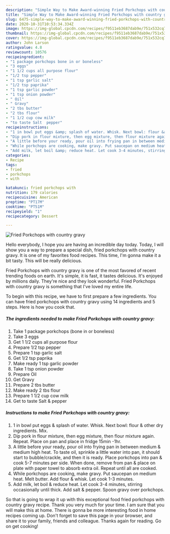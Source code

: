```yaml
---
description: "Simple Way to Make Award-winning Fried Porkchops with country gravy"
title: "Simple Way to Make Award-winning Fried Porkchops with country gravy"
slug: 6475-simple-way-to-make-award-winning-fried-porkchops-with-country-gravy
date: 2020-10-31T10:53:34.334Z
image: https://img-global.cpcdn.com/recipes/f9511eb3687dab9e/751x532cq70/fried-porkchops-with-country-gravy-recipe-main-photo.jpg
thumbnail: https://img-global.cpcdn.com/recipes/f9511eb3687dab9e/751x532cq70/fried-porkchops-with-country-gravy-recipe-main-photo.jpg
cover: https://img-global.cpcdn.com/recipes/f9511eb3687dab9e/751x532cq70/fried-porkchops-with-country-gravy-recipe-main-photo.jpg
author: John Larson
ratingvalue: 4.8
reviewcount: 10576
recipeingredient:
- "1 package porkchops bone in or boneless"
- "3 eggs"
- "1 1/2 cups all purpose flour"
- "1/2 tsp pepper"
- "1 tsp garlic salt"
- "1/2 tsp paprika"
- "1 tsp garlic powder"
- "1 tsp onion powder"
- " Oil"
- " Gravy"
- "2 tbs butter"
- "2 tbs flour"
- "1 1/2 cup cow milk"
- "to taste Salt  pepper"
recipeinstructions:
- "1 in bowl put eggs &amp; splash of water. Whisk. Next bowl: flour &amp; other dry ingredients. Mix."
- "Dip pork in flour mixture, then egg mixture, then flour mixture again. Repeat. Place on pan and place in fridge 15min -1hr."
- "A little before your ready, pour oil into frying pan in between medium &amp; medium high heat. To taste oil, sprinkle a little water into pan, it should start to bubble/crackle, and then it is ready. Place porkchops into pan &amp; cook 5-7 minutes per side. When done, remove from pan &amp; place on plate with paper towel to absorb extra oil. Repeat until all are cooked."
- "While porkchops are cooking, make gravy. Put saucepan on medium heat. Melt butter. Add flour &amp; whisk. Let cook 1-3 minutes."
- "Add milk, let boil &amp; reduce heat. Let cook 3-4 minutes, stirring occasionally until thick. Add salt &amp; pepper. Spoon gravy over porkchops."
categories:
- Recipe
tags:
- fried
- porkchops
- with

katakunci: fried porkchops with 
nutrition: 179 calories
recipecuisine: American
preptime: "PT17M"
cooktime: "PT51M"
recipeyield: "1"
recipecategory: Dessert

---
```



![Fried Porkchops with country gravy](https://img-global.cpcdn.com/recipes/f9511eb3687dab9e/751x532cq70/fried-porkchops-with-country-gravy-recipe-main-photo.jpg)

Hello everybody, I hope you are having an incredible day today. Today, I will show you a way to prepare a special dish, fried porkchops with country gravy. It is one of my favorites food recipes. This time, I'm gonna make it a bit tasty. This will be really delicious.



Fried Porkchops with country gravy is one of the most favored of recent trending foods on earth. It's simple, it is fast, it tastes delicious. It's enjoyed by millions daily. They're nice and they look wonderful. Fried Porkchops with country gravy is something that I've loved my entire life.


To begin with this recipe, we have to first prepare a few ingredients. You can have fried porkchops with country gravy using 14 ingredients and 5 steps. Here is how you cook that.

<!--inarticleads1-->

##### The ingredients needed to make Fried Porkchops with country gravy:

1. Take 1 package porkchops (bone in or boneless)
1. Take 3 eggs
1. Get 1 1/2 cups all purpose flour
1. Prepare 1/2 tsp pepper
1. Prepare 1 tsp garlic salt
1. Get 1/2 tsp paprika
1. Make ready 1 tsp garlic powder
1. Take 1 tsp onion powder
1. Prepare  Oil
1. Get  Gravy
1. Prepare 2 tbs butter
1. Make ready 2 tbs flour
1. Prepare 1 1/2 cup cow milk
1. Get to taste Salt &amp; pepper




<!--inarticleads2-->

##### Instructions to make Fried Porkchops with country gravy:

1. 1 in bowl put eggs &amp; splash of water. Whisk. Next bowl: flour &amp; other dry ingredients. Mix.
1. Dip pork in flour mixture, then egg mixture, then flour mixture again. Repeat. Place on pan and place in fridge 15min -1hr.
1. A little before your ready, pour oil into frying pan in between medium &amp; medium high heat. To taste oil, sprinkle a little water into pan, it should start to bubble/crackle, and then it is ready. Place porkchops into pan &amp; cook 5-7 minutes per side. When done, remove from pan &amp; place on plate with paper towel to absorb extra oil. Repeat until all are cooked.
1. While porkchops are cooking, make gravy. Put saucepan on medium heat. Melt butter. Add flour &amp; whisk. Let cook 1-3 minutes.
1. Add milk, let boil &amp; reduce heat. Let cook 3-4 minutes, stirring occasionally until thick. Add salt &amp; pepper. Spoon gravy over porkchops.




So that is going to wrap it up with this exceptional food fried porkchops with country gravy recipe. Thank you very much for your time. I am sure that you will make this at home. There is gonna be more interesting food in home recipes coming up. Don't forget to save this page in your browser, and share it to your family, friends and colleague. Thanks again for reading. Go on get cooking!
